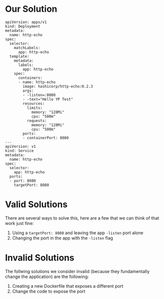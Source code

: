 # Our Solution
```
apiVersion: apps/v1
kind: Deployment
metadata:
  name: http-echo
spec:
  selector:
    matchLabels:
      app: http-echo
  template:
    metadata:
      labels:
        app: http-echo
    spec:
      containers:
      - name: http-echo
        image: hashicorp/http-echo:0.2.3
        args:
        - -listen=:8080
        - -text="Hello YP Test"
        resources:
          limits:
            memory: "128Mi"
            cpu: "500m"
          requests:
            memory: "128Mi"
            cpu: "500m"
        ports:
        - containerPort: 8080
---
apiVersion: v1
kind: Service
metadata:
  name: http-echo
spec:
  selector:
    app: http-echo
  ports:
  - port: 8080
    targetPort: 8080

```

# Valid Solutions
There are several ways to solve this, here are a few that we can think of that work just fine:

1. Using a `targetPort: 8080` and leaving the app `-listen` port alone
1. Changing the port in the app with the `-listen` flag

# Invalid Solutions
The follwing solutions we consider invalid (because they fundamentally change the application) are the following:

1. Creating a new Dockerfile that exposes a different port
1. Change the code to expose the port



